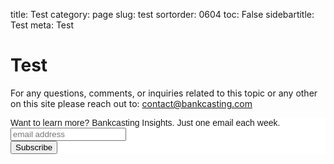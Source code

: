 ﻿title: Test
category: page
slug: test
sortorder: 0604
toc: False
sidebartitle: Test
meta: Test

# Test

<script src="http://ajax.googleapis.com/ajax/libs/jquery/2.1.4/jquery.min.js"></script>
<script src="js/jquery.csv.min.js"></script>
<script type="text/javascript" src="http://www.google.com/jsapi"></script>

<script type="text/javascript"> // load the visualisation API
  google.load('visualization', '1', { packages: ['corechart', 'controls'] });
</script>

<script type="text/javascript">
function drawVisualization() {
   $.get("data/ifr.csv", function(csvString) {
      // transform the CSV string into a 2-dimensional array
      var arrayData = $.csv.toArrays(csvString, {onParseValue: $.csv.hooks.castToScalar});
      // this new DataTable object holds all the data
      var data = new google.visualization.arrayToDataTable(arrayData);
      // CAPACITY - En-route ATFM delay - YY - CHART
      var chartwidth = $('#chartparent').width();
      var crt_ertdlyYY = new google.visualization.ChartWrapper({
         chartType: 'LineChart',
         containerId: 'crt_ertdlyYY',
         dataTable: data,
         options:{
            width: chartwidth, height: 450,
            title: 'Dow Jones',
            titleTextStyle : {color: 'grey', fontSize: 11},
         }
      });
      crt_ertdlyYY.draw();
   });
}

google.setOnLoadCallback(drawVisualization)
</script>

<div id="crt_ertdlyYY"></div>

For any questions, comments, or inquiries related to this topic or any other on this site please reach out to: contact@bankcasting.com

<!-- Begin MailChimp Signup Form -->
<link href="//cdn-images.mailchimp.com/embedcode/horizontal-slim-10_7.css" rel="stylesheet" type="text/css">
<style type="text/css">
	#mc_embed_signup{background:#fff; clear:left; font:14px Helvetica,Arial,sans-serif; width:100%;}
	/* Add your own MailChimp form style overrides in your site stylesheet or in this style block.
	   We recommend moving this block and the preceding CSS link to the HEAD of your HTML file. */
</style>
<div id="mc_embed_signup">
<form action="https://bankcasting.us17.list-manage.com/subscribe/post?u=b3b11f090db9e2871e474b005&amp;id=204a12fade" method="post" id="mc-embedded-subscribe-form" name="mc-embedded-subscribe-form" class="validate" target="_blank" novalidate>
    <div id="mc_embed_signup_scroll">
	<label for="mce-EMAIL">Want to learn more? Bankcasting Insights. Just one email each week.</label>
	<input type="email" value="" name="EMAIL" class="email" id="mce-EMAIL" placeholder="email address" required>
    <!-- real people should not fill this in and expect good things - do not remove this or risk form bot signups-->
    <div style="position: absolute; left: -5000px;" aria-hidden="true"><input type="text" name="b_b3b11f090db9e2871e474b005_204a12fade" tabindex="-1" value=""></div>
    <div class="clear"><input type="submit" value="Subscribe" name="subscribe" id="mc-embedded-subscribe" class="button"></div>
    </div>
</form>
</div>

<!--End mc_embed_signup-->